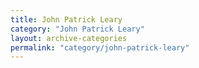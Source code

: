 ```yaml
---
title: John Patrick Leary
category: "John Patrick Leary"
layout: archive-categories
permalink: "category/john-patrick-leary"
---
```

